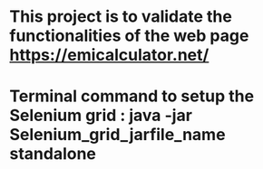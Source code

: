 # This project is to validate the functionalities of the web page https://emicalculator.net/

# Terminal command to setup the Selenium grid : java -jar Selenium_grid_jarfile_name standalone
